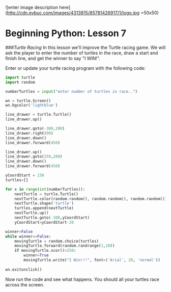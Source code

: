 ![enter image description here](http://cdn.evbuc.com/images/4313815/85781426917/1/logo.jpg =50x50)

Beginning Python: Lesson 7
=================



###*Turtle Racing*
In this lesson we'll improve the Turtle racing game. We will ask the player to enter the number of turtles in the race, draw a start and finish line, and get the winner to say "I WIN!". 

Enter or update your turtle racing program with  the following code:

```python
import turtle              
import random

numberTurtles = input("enter number of turtles in race..")

wn = turtle.Screen()
wn.bgcolor('lightblue')

line_drawer = turtle.Turtle()
line_drawer.up()

line_drawer.goto(-300,200)
line_drawer.right(90)
line_drawer.down()
line_drawer.forward(450)

line_drawer.up()
line_drawer.goto(250,200)
line_drawer.down()
line_drawer.forward(450)

yCoordStart = 150
turtles=[]

for x in range(int(numberTurtles)):
    nextTurtle = turtle.Turtle()    
    nextTurtle.color(random.random(), random.random(), random.random())
    nextTurtle.shape('turtle')
    turtles.append(nextTurtle)
    nextTurtle.up()
    nextTurtle.goto(-300,yCoordStart)
    yCoordStart=yCoordStart-20

winner=False
while winner==False:
    movingTurtle = random.choice(turtles)
    movingTurtle.forward(random.randrange(1,10))
    if movingTurtle.xcor()>250:
        winner=True
        movingTurtle.write("I Win!!!", font=('Arial', 20, 'normal'))
    
wn.exitonclick()
```
Now run the code and see what happens. You should all your turtles race across the screen.
